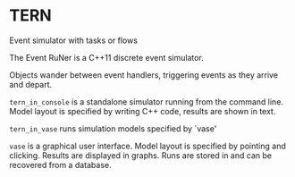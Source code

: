 # TERN
Event simulator with tasks or flows

The Event RuNer is a C++11 discrete event simulator.

Objects wander between event handlers, triggering events as they arrive and depart.

`tern_in_console` is a standalone simulator running from the command line.  Model layout is specified by writing C++ code, results are shown in text.

`tern_in_vase` runs simulation models specified by `vase'

`vase` is a graphical user interface.  Model layout is specified by pointing and clicking.  Results are displayed in graphs.  Runs are stored in and can be recovered from a database.

